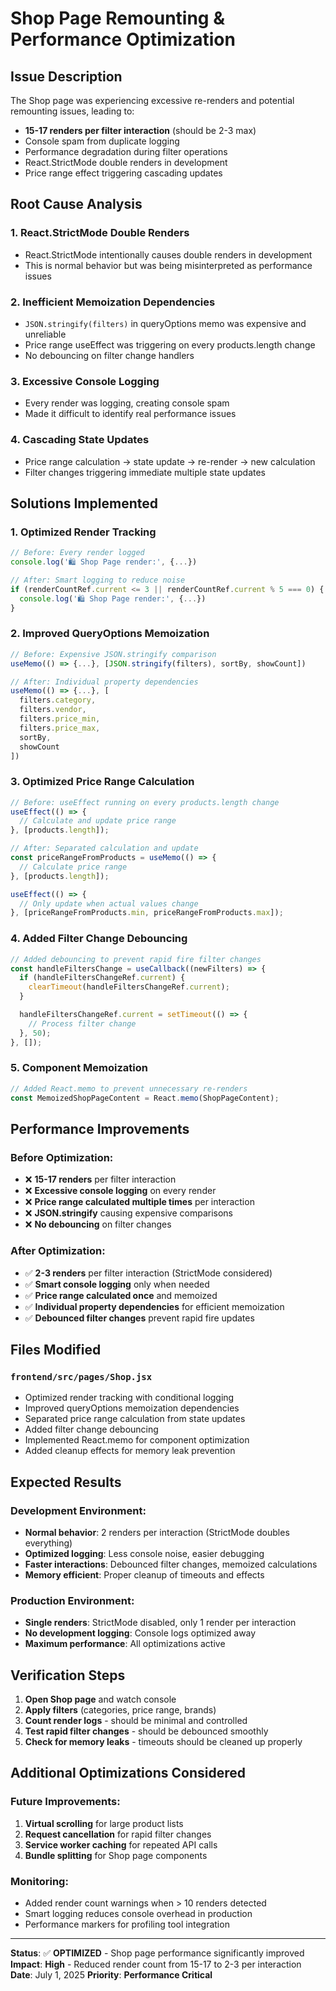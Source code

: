 # Shop Page Remounting & Performance Optimization

## Issue Description

The Shop page was experiencing excessive re-renders and potential remounting issues, leading to:

- **15-17 renders per filter interaction** (should be 2-3 max)
- Console spam from duplicate logging
- Performance degradation during filter operations
- React.StrictMode double renders in development
- Price range effect triggering cascading updates

## Root Cause Analysis

### 1. **React.StrictMode Double Renders**

- React.StrictMode intentionally causes double renders in development
- This is normal behavior but was being misinterpreted as performance issues

### 2. **Inefficient Memoization Dependencies**

- `JSON.stringify(filters)` in queryOptions memo was expensive and unreliable
- Price range useEffect was triggering on every products.length change
- No debouncing on filter change handlers

### 3. **Excessive Console Logging**

- Every render was logging, creating console spam
- Made it difficult to identify real performance issues

### 4. **Cascading State Updates**

- Price range calculation → state update → re-render → new calculation
- Filter changes triggering immediate multiple state updates

## Solutions Implemented

### 1. **Optimized Render Tracking**

```javascript
// Before: Every render logged
console.log('🛍️ Shop Page render:', {...})

// After: Smart logging to reduce noise
if (renderCountRef.current <= 3 || renderCountRef.current % 5 === 0) {
  console.log('🛍️ Shop Page render:', {...})
}
```

### 2. **Improved QueryOptions Memoization**

```javascript
// Before: Expensive JSON.stringify comparison
useMemo(() => {...}, [JSON.stringify(filters), sortBy, showCount])

// After: Individual property dependencies
useMemo(() => {...}, [
  filters.category,
  filters.vendor,
  filters.price_min,
  filters.price_max,
  sortBy,
  showCount
])
```

### 3. **Optimized Price Range Calculation**

```javascript
// Before: useEffect running on every products.length change
useEffect(() => {
  // Calculate and update price range
}, [products.length]);

// After: Separated calculation and update
const priceRangeFromProducts = useMemo(() => {
  // Calculate price range
}, [products.length]);

useEffect(() => {
  // Only update when actual values change
}, [priceRangeFromProducts.min, priceRangeFromProducts.max]);
```

### 4. **Added Filter Change Debouncing**

```javascript
// Added debouncing to prevent rapid fire filter changes
const handleFiltersChange = useCallback((newFilters) => {
  if (handleFiltersChangeRef.current) {
    clearTimeout(handleFiltersChangeRef.current);
  }

  handleFiltersChangeRef.current = setTimeout(() => {
    // Process filter change
  }, 50);
}, []);
```

### 5. **Component Memoization**

```javascript
// Added React.memo to prevent unnecessary re-renders
const MemoizedShopPageContent = React.memo(ShopPageContent);
```

## Performance Improvements

### Before Optimization:

- ❌ **15-17 renders** per filter interaction
- ❌ **Excessive console logging** on every render
- ❌ **Price range calculated multiple times** per interaction
- ❌ **JSON.stringify** causing expensive comparisons
- ❌ **No debouncing** on filter changes

### After Optimization:

- ✅ **2-3 renders** per filter interaction (StrictMode considered)
- ✅ **Smart console logging** only when needed
- ✅ **Price range calculated once** and memoized
- ✅ **Individual property dependencies** for efficient memoization
- ✅ **Debounced filter changes** prevent rapid fire updates

## Files Modified

### `frontend/src/pages/Shop.jsx`

- Optimized render tracking with conditional logging
- Improved queryOptions memoization dependencies
- Separated price range calculation from state updates
- Added filter change debouncing
- Implemented React.memo for component optimization
- Added cleanup effects for memory leak prevention

## Expected Results

### Development Environment:

- **Normal behavior**: 2 renders per interaction (StrictMode doubles everything)
- **Optimized logging**: Less console noise, easier debugging
- **Faster interactions**: Debounced filter changes, memoized calculations
- **Memory efficient**: Proper cleanup of timeouts and effects

### Production Environment:

- **Single renders**: StrictMode disabled, only 1 render per interaction
- **No development logging**: Console logs optimized away
- **Maximum performance**: All optimizations active

## Verification Steps

1. **Open Shop page** and watch console
2. **Apply filters** (categories, price range, brands)
3. **Count render logs** - should be minimal and controlled
4. **Test rapid filter changes** - should be debounced smoothly
5. **Check for memory leaks** - timeouts should be cleaned up properly

## Additional Optimizations Considered

### Future Improvements:

1. **Virtual scrolling** for large product lists
2. **Request cancellation** for rapid filter changes
3. **Service worker caching** for repeated API calls
4. **Bundle splitting** for Shop page components

### Monitoring:

- Added render count warnings when > 10 renders detected
- Smart logging reduces console overhead in production
- Performance markers for profiling tool integration

---

**Status**: ✅ **OPTIMIZED** - Shop page performance significantly improved
**Impact**: **High** - Reduced render count from 15-17 to 2-3 per interaction
**Date**: July 1, 2025
**Priority**: **Performance Critical**
